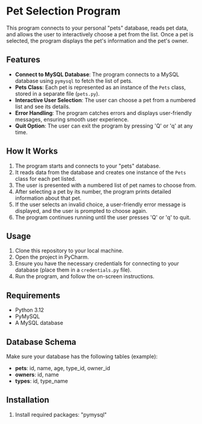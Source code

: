 # Pet Selection Program

This program connects to your personal "pets" database, reads pet data, and allows the user to interactively choose a pet from the list. Once a pet is selected, the program displays the pet's information and the pet's owner. 

## Features
- **Connect to MySQL Database**: The program connects to a MySQL database using `pymysql` to fetch the list of pets.
- **Pets Class**: Each pet is represented as an instance of the `Pets` class, stored in a separate file (`pets.py`).
- **Interactive User Selection**: The user can choose a pet from a numbered list and see its details.
- **Error Handling**: The program catches errors and displays user-friendly messages, ensuring smooth user experience.
- **Quit Option**: The user can exit the program by pressing 'Q' or 'q' at any time.

## How It Works
1. The program starts and connects to your "pets" database.
2. It reads data from the database and creates one instance of the `Pets` class for each pet listed.
3. The user is presented with a numbered list of pet names to choose from.
4. After selecting a pet by its number, the program prints detailed information about that pet.
5. If the user selects an invalid choice, a user-friendly error message is displayed, and the user is prompted to choose again.
6. The program continues running until the user presses 'Q' or 'q' to quit.


## Usage
1. Clone this repository to your local machine.
2. Open the project in PyCharm.
3. Ensure you have the necessary credentials for connecting to your database (place them in a `credentials.py` file).
4. Run the program, and follow the on-screen instructions.

## Requirements
- Python 3.12
- PyMySQL
- A MySQL database 

## Database Schema
Make sure your database has the following tables (example):
- **pets**: id, name, age, type_id, owner_id
- **owners**: id, name
- **types**: id, type_name

## Installation
1. Install required packages: "pymysql"

